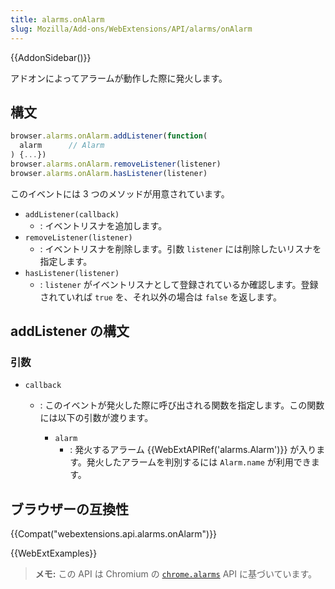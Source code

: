 ```yaml
---
title: alarms.onAlarm
slug: Mozilla/Add-ons/WebExtensions/API/alarms/onAlarm
---
```


{{AddonSidebar()}}

アドオンによってアラームが動作した際に発火します。

## 構文

```js
browser.alarms.onAlarm.addListener(function(
  alarm      // Alarm
) {...})
browser.alarms.onAlarm.removeListener(listener)
browser.alarms.onAlarm.hasListener(listener)
```

このイベントには 3 つのメソッドが用意されています。

- `addListener(callback)`
  - : イベントリスナを追加します。
- `removeListener(listener)`
  - : イベントリスナを削除します。引数 `listener` には削除したいリスナを指定します。
- `hasListener(listener)`
  - : `listener` がイベントリスナとして登録されているか確認します。登録されていれば `true` を、それ以外の場合は `false` を返します。

## addListener の構文

### 引数

- `callback`

  - : このイベントが発火した際に呼び出される関数を指定します。この関数には以下の引数が渡ります。

    - `alarm`
      - : 発火するアラーム {{WebExtAPIRef('alarms.Alarm')}} が入ります。発火したアラームを判別するには `Alarm.name` が利用できます。

## ブラウザーの互換性

{{Compat("webextensions.api.alarms.onAlarm")}}

{{WebExtExamples}}

> **メモ:** この API は Chromium の [`chrome.alarms`](https://developer.chrome.com/extensions/alarms) API に基づいています。
